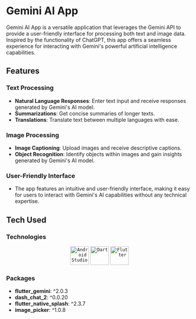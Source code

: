 # Gemini AI App

Gemini AI App is a versatile application that leverages the Gemini API to provide a user-friendly interface for processing both text and image data. Inspired by the functionality of ChatGPT, this app offers a seamless experience for interacting with Gemini's powerful artificial intelligence capabilities.

## Features

### Text Processing
- **Natural Language Responses**: Enter text input and receive responses generated by Gemini's AI model.
- **Summarizations**: Get concise summaries of longer texts.
- **Translations**: Translate text between multiple languages with ease.

### Image Processing
- **Image Captioning**: Upload images and receive descriptive captions.
- **Object Recognition**: Identify objects within images and gain insights generated by Gemini's AI model.

### User-Friendly Interface
- The app features an intuitive and user-friendly interface, making it easy for users to interact with Gemini's AI capabilities without any technical expertise.

## Tech Used

### Technologies
<div align="center">
	<code><img width="50" src="https://user-images.githubusercontent.com/25181517/192108895-20dc3343-43e3-4a54-a90e-13a4abbc57b9.png" alt="Android Studio" title="Android Studio"/></code>
	<code><img width="50" src="https://user-images.githubusercontent.com/25181517/186150304-1568ffdf-4c62-4bdc-9cf1-8d8efcea7c5b.png" alt="Dart" title="Dart"/></code>
	<code><img width="50" src="https://user-images.githubusercontent.com/25181517/186150365-da1eccce-6201-487c-8649-45e9e99435fd.png" alt="Flutter" title="Flutter"/></code>
</div>

### Packages
- **flutter_gemini**: ^2.0.3
- **dash_chat_2**: ^0.0.20
- **flutter_native_splash**: ^2.3.7
- **image_picker**: ^1.0.8

